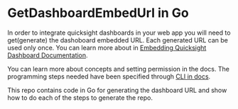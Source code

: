 # GetDashboardEmbedUrl in Go

In order to integrate quicksight dashboards in your web app you will need to get(generate) the dashoboard embedded URL. Each generated URL can be used only once. You can learn more about in [Embedding Quicksight Dashboard Documentation](https://docs.aws.amazon.com/quicksight/latest/user/embedding-dashboards.html). 

You can learn more about concepts and setting permission in the docs. The programming steps needed have been specified through [CLI in docs](https://docs.aws.amazon.com/quicksight/latest/user/embedded-dashboards-with-iam-setup-step-3.html).

This repo contains code in Go for generating the dashboard URL and show how to do each of the steps to generate the repo.


